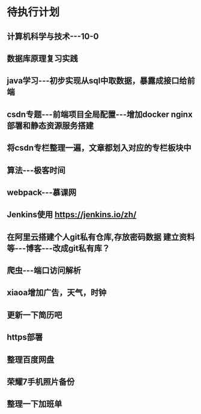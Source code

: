 # 待执行计划

## 计算机科学与技术---10-0

## 数据库原理复习实践

## java学习---初步实现从sql中取数据，暴露成接口给前端  

## csdn专题---前端项目全局配置---增加docker nginx部署和静态资源服务搭建  

## 将csdn专栏整理一遍，文章都划入对应的专栏板块中  

## 算法---极客时间  

## webpack---慕课网  

## Jenkins使用 https://jenkins.io/zh/

## 在阿里云搭建个人git私有仓库,存放密码数据 建立资料等---博客---改成git私有库？

## 爬虫---端口访问解析

## xiaoa增加广告，天气，时钟

## 更新一下简历吧

## https部署

## 整理百度网盘

## 荣耀7手机照片备份

## 整理一下加班单